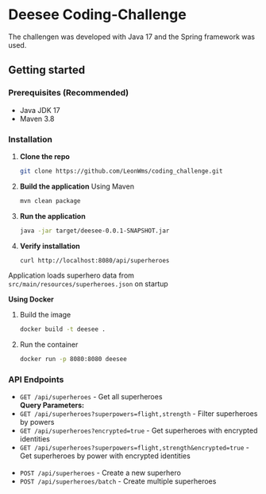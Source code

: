 # Deesee Coding-Challenge
The challengen was developed with Java 17 and the Spring framework was used.
## Getting started

### Prerequisites (Recommended)

- Java JDK 17
- Maven 3.8

### Installation
1. **Clone the repo**
   ```sh
   git clone https://github.com/LeonWms/coding_challenge.git
   ```
2. **Build the application**
   Using Maven
      ```sh
   mvn clean package
   ```
3. **Run the application**
      ```sh
   java -jar target/deesee-0.0.1-SNAPSHOT.jar
   ```
4. **Verify installation**
      ```sh
   curl http://localhost:8080/api/superheroes
   ```
Application loads superhero data from `src/main/resources/superheroes.json` on startup

**Using Docker**
1. Build the image
      ```sh
   docker build -t deesee .
   ```
2. Run the container
      ```sh
   docker run -p 8080:8080 deesee
   ```



### API Endpoints
- `GET /api/superheroes` - Get all superheroes
<br>**Query Parameters:**<br>
- `GET /api/superheroes?superpowers=flight,strength` - Filter superheroes by powers
- `GET /api/superheroes?encrypted=true` - Get superheroes with encrypted identities
- `GET /api/superheroes?superpowers=flight,strength&encrypted=true` - Get superheroes by power with encrypted identities
<br><br>
- `POST /api/superheroes` - Create a new superhero
- `POST /api/superheroes/batch` - Create multiple superheroes

